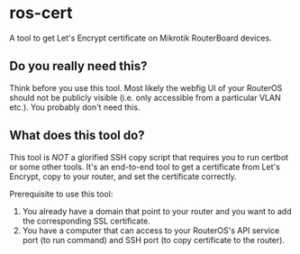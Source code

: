 # ros-cert
A tool to get Let's Encrypt certificate on Mikrotik RouterBoard devices.

## Do you really need this?

Think before you use this tool. Most likely the webfig UI of your
RouterOS should not be publicly visible (i.e. only accessible from a
particular VLAN etc.). You probably don't need this.

## What does this tool do?

This tool is *NOT* a glorified SSH copy script that requires you to run
certbot or some other tools. It's an end-to-end tool to get a
certificate from Let's Encrypt, copy to your router, and set the
certificate correctly.

Prerequisite to use this tool:

1. You already have a domain that point to your router and you want to
   add the corresponding SSL certificate.
2. You have a computer that can access to your RouterOS's API service
   port (to run command) and SSH port (to copy certificate to the
   router).
